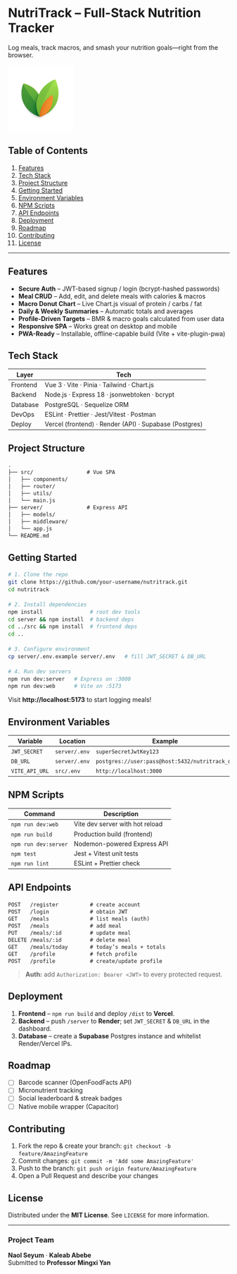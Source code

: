 # NutriTrack – Full-Stack Nutrition Tracker 

Log meals, track macros, and smash your nutrition goals—right from the browser.

<p align="center_right">
  <img src="src/images/nutrilogo.png" width="150">
</p>

## Table of Contents
1. [Features](#features)
2. [Tech Stack](#tech-stack)
3. [Project Structure](#project-structure)
4. [Getting Started](#getting-started)
5. [Environment Variables](#environment-variables)
6. [NPM Scripts](#npm-scripts)
7. [API Endpoints](#api-endpoints)
8. [Deployment](#deployment)
9. [Roadmap](#roadmap)
10. [Contributing](#contributing)
11. [License](#license)

---

## Features
- **Secure Auth** – JWT-based signup / login (bcrypt-hashed passwords)
- **Meal CRUD** – Add, edit, and delete meals with calories & macros
- **Macro Donut Chart** – Live Chart.js visual of protein / carbs / fat
- **Daily & Weekly Summaries** – Automatic totals and averages
- **Profile-Driven Targets** – BMR & macro goals calculated from user data
- **Responsive SPA** – Works great on desktop and mobile
- **PWA-Ready** – Installable, offline-capable build (Vite + vite-plugin-pwa)

## Tech Stack
| Layer    | Tech                                                    |
|----------|---------------------------------------------------------|
| Frontend | Vue 3 · Vite · Pinia · Tailwind · Chart.js              |
| Backend  | Node.js · Express 18 · jsonwebtoken · bcrypt            |
| Database | PostgreSQL · Sequelize ORM                              |
| DevOps   | ESLint · Prettier · Jest/Vitest · Postman               |
| Deploy   | Vercel (frontend) · Render (API) · Supabase (Postgres)  |

## Project Structure
```
.
├── src/                 # Vue SPA
│   ├── components/
│   ├── router/
│   ├── utils/
│   └── main.js
├── server/              # Express API
│   ├── models/
│   ├── middleware/
│   └── app.js
└── README.md
```

## Getting Started
```bash
# 1. Clone the repo
git clone https://github.com/your-username/nutritrack.git
cd nutritrack

# 2. Install dependencies
npm install               # root dev tools
cd server && npm install  # backend deps
cd ../src && npm install  # frontend deps
cd ..

# 3. Configure environment
cp server/.env.example server/.env   # fill JWT_SECRET & DB_URL

# 4. Run dev servers
npm run dev:server   # Express on :3000
npm run dev:web      # Vite on :5173
```
Visit **http://localhost:5173** to start logging meals!

## Environment Variables
| Variable        | Location       | Example                                         |
|-----------------|----------------|-------------------------------------------------|
| `JWT_SECRET`    | `server/.env`  | `superSecretJwtKey123`                          |
| `DB_URL`        | `server/.env`  | `postgres://user:pass@host:5432/nutritrack_db`  |
| `VITE_API_URL`  | `src/.env`     | `http://localhost:3000`                         |

## NPM Scripts
| Command              | Description                       |
|----------------------|-----------------------------------|
| `npm run dev:web`    | Vite dev server with hot reload   |
| `npm run build`      | Production build (frontend)       |
| `npm run dev:server` | Nodemon-powered Express API       |
| `npm test`           | Jest + Vitest unit tests          |
| `npm run lint`       | ESLint + Prettier check           |

## API Endpoints
```
POST   /register          # create account
POST   /login             # obtain JWT
GET    /meals             # list meals (auth)
POST   /meals             # add meal
PUT    /meals/:id         # update meal
DELETE /meals/:id         # delete meal
GET    /meals/today       # today’s meals + totals
GET    /profile           # fetch profile
POST   /profile           # create/update profile
```
> **Auth:** add `Authorization: Bearer <JWT>` to every protected request.

## Deployment
1. **Frontend** – `npm run build` and deploy `/dist` to **Vercel**.  
2. **Backend** – push `/server` to **Render**; set `JWT_SECRET` & `DB_URL` in the dashboard.  
3. **Database** – create a **Supabase** Postgres instance and whitelist Render/Vercel IPs.

## Roadmap
- [ ] Barcode scanner (OpenFoodFacts API)  
- [ ] Micronutrient tracking  
- [ ] Social leaderboard & streak badges  
- [ ] Native mobile wrapper (Capacitor)

## Contributing
1. Fork the repo & create your branch: `git checkout -b feature/AmazingFeature`
2. Commit changes: `git commit -m 'Add some AmazingFeature'`
3. Push to the branch: `git push origin feature/AmazingFeature`
4. Open a Pull Request and describe your changes

## License
Distributed under the **MIT License**. See `LICENSE` for more information.

---

### Project Team
**Naol Seyum** · **Kaleab Abebe**  
Submitted to **Professor Mingxi Yan**
